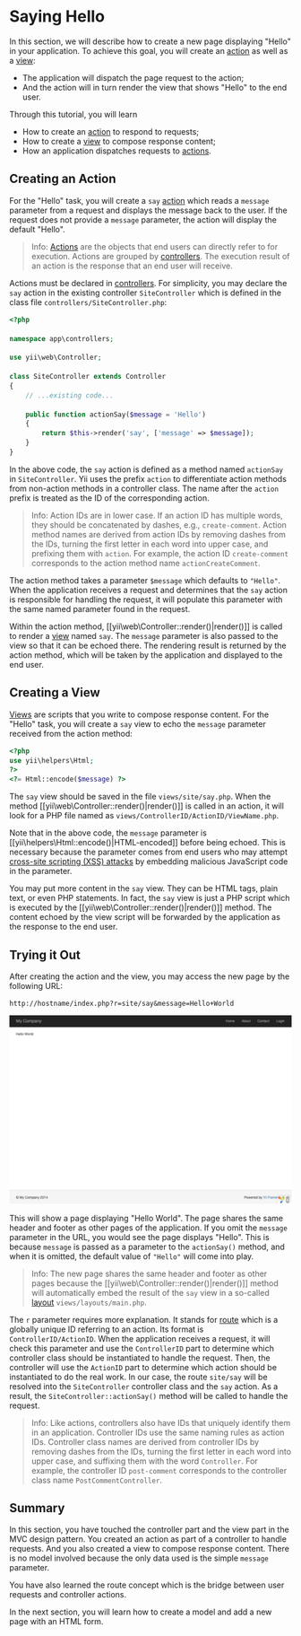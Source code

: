 Saying Hello
============

In this section, we will describe how to create a new page displaying "Hello" in your application.
To achieve this goal, you will create an [action](structure-controllers.md) as well as
a [view](structure-views.md):

* The application will dispatch the page request to the action;
* And the action will in turn render the view that shows "Hello" to the end user.

Through this tutorial, you will learn

* How to create an [action](structure-controllers.md) to respond to requests;
* How to create a [view](structure-views.md) to compose response content;
* How an application dispatches requests to [actions](structure-controllers.md).


Creating an Action <a name="creating-action"></a>
------------------

For the "Hello" task, you will create a `say` [action](structure-controllers.md) which reads
a `message` parameter from a request and displays the message back to the user. If the request
does not provide a `message` parameter, the action will display the default "Hello".

> Info: [Actions](structure-controllers.md) are the objects that end users can directly refer to for
  execution. Actions are grouped by [controllers](structure-controllers.md). The execution result of
  an action is the response that an end user will receive.

Actions must be declared in [controllers](structure-controllers.md). For simplicity, you may
declare the `say` action in the existing controller `SiteController` which is defined
in the class file `controllers/SiteController.php`:

```php
<?php

namespace app\controllers;

use yii\web\Controller;

class SiteController extends Controller
{
    // ...existing code...

    public function actionSay($message = 'Hello')
    {
        return $this->render('say', ['message' => $message]);
    }
}
```

In the above code, the `say` action is defined as a method named `actionSay` in `SiteController`.
Yii uses the prefix `action` to differentiate action methods from non-action methods in a controller class.
The name after the `action` prefix is treated as the ID of the corresponding action.

> Info: Action IDs are in lower case. If an action ID has multiple words, they should be concatenated by dashes,
  e.g., `create-comment`. Action method names are derived from action IDs by removing dashes from the IDs,
  turning the first letter in each word into upper case, and prefixing them with `action`. For example,
  the action ID `create-comment` corresponds to the action method name `actionCreateComment`.

The action method takes a parameter `$message` which defaults to `"Hello"`. When the application
receives a request and determines that the `say` action is responsible for handling the request, it will
populate this parameter with the same named parameter found in the request.

Within the action method, [[yii\web\Controller::render()|render()]] is called to render
a [view](structure-views.md) named `say`. The `message` parameter is also passed to the view
so that it can be echoed there. The rendering result is returned by the action method, which will be taken
by the application and displayed to the end user.


Creating a View <a name="creating-view"></a>
---------------

[Views](structure-views.md) are scripts that you write to compose response content.
For the "Hello" task, you will create a `say` view to echo the `message` parameter received from the action method:

```php
<?php
use yii\helpers\Html;
?>
<?= Html::encode($message) ?>
```

The `say` view should be saved in the file `views/site/say.php`. When the method [[yii\web\Controller::render()|render()]]
is called in an action, it will look for a PHP file named as `views/ControllerID/ActionID/ViewName.php`.

Note that in the above code, the `message` parameter is [[yii\helpers\Html::encode()|HTML-encoded]]
before being echoed. This is necessary because the parameter comes from end users who may attempt
[cross-site scripting (XSS) attacks](http://en.wikipedia.org/wiki/Cross-site_scripting) by embedding
malicious JavaScript code in the parameter.

You may put more content in the `say` view. They can be HTML tags, plain text, or even PHP statements.
In fact, the `say` view is just a PHP script which is executed by the [[yii\web\Controller::render()|render()]] method.
The content echoed by the view script will be forwarded by the application as the response to the end user.


Trying it Out <a name="trying-it-out"></a>
-------------

After creating the action and the view, you may access the new page by the following URL:

```
http://hostname/index.php?r=site/say&message=Hello+World
```

![Hello World](images/start-hello-world.png)

This will show a page displaying "Hello World". The page shares the same header and footer as other pages of
the application. If you omit the `message` parameter in the URL, you would see the page displays "Hello".
This is because `message` is passed as a parameter to the `actionSay()` method, and when it is omitted,
the default value of `"Hello"` will come into play.

> Info: The new page shares the same header and footer as other pages because the [[yii\web\Controller::render()|render()]]
  method will automatically embed the result of the `say` view in a so-called [layout](structure-views.md) `views/layouts/main.php`.

The `r` parameter requires more explanation. It stands for [route](runtime-routing.md) which is a globally unique ID
referring to an action. Its format is `ControllerID/ActionID`. When the application receives
a request, it will check this parameter and use the `ControllerID` part to determine which controller
class should be instantiated to handle the request. Then, the controller will use the `ActionID` part
to determine which action should be instantiated to do the real work. In our case, the route `site/say`
will be resolved into the `SiteController` controller class and the `say` action. As a result,
the `SiteController::actionSay()` method will be called to handle the request.

> Info: Like actions, controllers also have IDs that uniquely identify them in an application.
  Controller IDs use the same naming rules as action IDs. Controller class names are derived from
  controller IDs by removing dashes from the IDs, turning the first letter in each word into upper case,
  and suffixing them with the word `Controller`. For example, the controller ID `post-comment` corresponds
  to the controller class name `PostCommentController`.


Summary <a name="summary"></a>
-------

In this section, you have touched the controller part and the view part in the MVC design pattern.
You created an action as part of a controller to handle requests. And you also created a view
to compose response content. There is no model involved because the only data used is the simple `message` parameter.

You have also learned the route concept which is the bridge between user requests and controller actions.

In the next section, you will learn how to create a model and add a new page with an HTML form.
